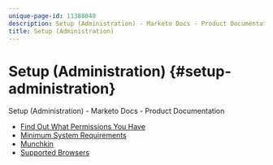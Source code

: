 ```yaml
---
unique-page-id: 11388040
description: Setup (Administration) - Marketo Docs - Product Documentation
title: Setup (Administration)
---
```


# Setup (Administration) {#setup-administration}

Setup (Administration) - Marketo Docs - Product Documentation

* [Find Out What Permissions You Have](setup-administration/find-out-what-permissions-you-have.md)
* [Minimum System Requirements](setup-administration/minimum-system-requirements.md)
* [Munchkin](setup-administration/munchkin.md)
* [Supported Browsers](setup-administration/supported-browsers.md)

